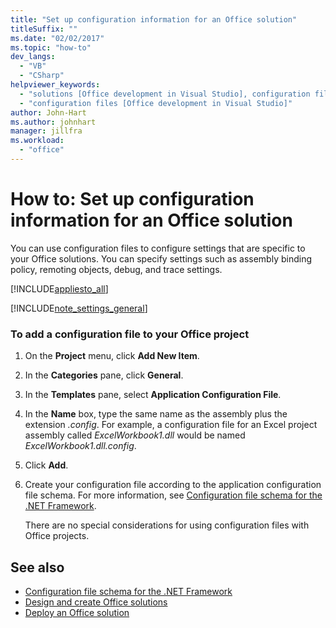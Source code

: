 ```yaml
---
title: "Set up configuration information for an Office solution"
titleSuffix: ""
ms.date: "02/02/2017"
ms.topic: "how-to"
dev_langs:
  - "VB"
  - "CSharp"
helpviewer_keywords:
  - "solutions [Office development in Visual Studio], configuration files"
  - "configuration files [Office development in Visual Studio]"
author: John-Hart
ms.author: johnhart
manager: jillfra
ms.workload:
  - "office"
---
```

# How to: Set up configuration information for an Office solution
  You can use configuration files to configure settings that are specific to your Office solutions. You can specify settings such as assembly binding policy, remoting objects, debug, and trace settings.

 [!INCLUDE[appliesto_all](../vsto/includes/appliesto-all-md.md)]

 [!INCLUDE[note_settings_general](../sharepoint/includes/note-settings-general-md.md)]

### To add a configuration file to your Office project

1. On the **Project** menu, click **Add New Item**.

2. In the **Categories** pane, click **General**.

3. In the **Templates** pane, select **Application Configuration File**.

4. In the **Name** box, type the same name as the assembly plus the extension *.config*. For example, a configuration file for an Excel project assembly called *ExcelWorkbook1.dll* would be named *ExcelWorkbook1.dll.config*.

5. Click **Add**.

6. Create your configuration file according to the application configuration file schema. For more information, see [Configuration file schema for the .NET Framework](/dotnet/framework/configure-apps/file-schema/index).

   There are no special considerations for using configuration files with Office projects.

## See also
- [Configuration file schema for the .NET Framework](/dotnet/framework/configure-apps/file-schema/index)
- [Design and create Office solutions](../vsto/designing-and-creating-office-solutions.md)
- [Deploy an Office solution](../vsto/deploying-an-office-solution.md)
